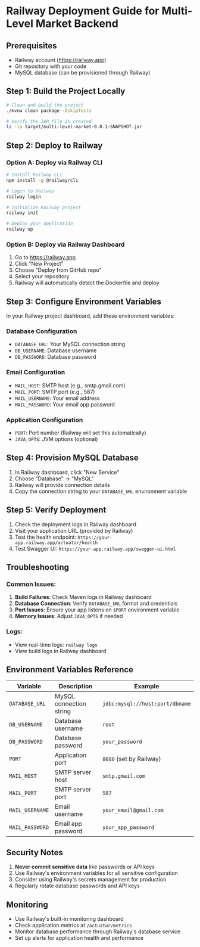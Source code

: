 # Railway Deployment Guide for Multi-Level Market Backend

## Prerequisites
- Railway account (https://railway.app)
- Git repository with your code
- MySQL database (can be provisioned through Railway)

## Step 1: Build the Project Locally
```bash
# Clean and build the project
./mvnw clean package -DskipTests

# Verify the JAR file is created
ls -la target/multi-level-market-0.0.1-SNAPSHOT.jar
```

## Step 2: Deploy to Railway

### Option A: Deploy via Railway CLI
```bash
# Install Railway CLI
npm install -g @railway/cli

# Login to Railway
railway login

# Initialize Railway project
railway init

# Deploy your application
railway up
```

### Option B: Deploy via Railway Dashboard
1. Go to https://railway.app
2. Click "New Project"
3. Choose "Deploy from GitHub repo"
4. Select your repository
5. Railway will automatically detect the Dockerfile and deploy

## Step 3: Configure Environment Variables

In your Railway project dashboard, add these environment variables:

### Database Configuration
- `DATABASE_URL`: Your MySQL connection string
- `DB_USERNAME`: Database username
- `DB_PASSWORD`: Database password

### Email Configuration
- `MAIL_HOST`: SMTP host (e.g., smtp.gmail.com)
- `MAIL_PORT`: SMTP port (e.g., 587)
- `MAIL_USERNAME`: Your email address
- `MAIL_PASSWORD`: Your email app password

### Application Configuration
- `PORT`: Port number (Railway will set this automatically)
- `JAVA_OPTS`: JVM options (optional)

## Step 4: Provision MySQL Database

1. In Railway dashboard, click "New Service"
2. Choose "Database" → "MySQL"
3. Railway will provide connection details
4. Copy the connection string to your `DATABASE_URL` environment variable

## Step 5: Verify Deployment

1. Check the deployment logs in Railway dashboard
2. Visit your application URL (provided by Railway)
3. Test the health endpoint: `https://your-app.railway.app/actuator/health`
4. Test Swagger UI: `https://your-app.railway.app/swagger-ui.html`

## Troubleshooting

### Common Issues:
1. **Build Failures**: Check Maven logs in Railway dashboard
2. **Database Connection**: Verify `DATABASE_URL` format and credentials
3. **Port Issues**: Ensure your app listens on `$PORT` environment variable
4. **Memory Issues**: Adjust `JAVA_OPTS` if needed

### Logs:
- View real-time logs: `railway logs`
- View build logs in Railway dashboard

## Environment Variables Reference

| Variable | Description | Example |
|----------|-------------|---------|
| `DATABASE_URL` | MySQL connection string | `jdbc:mysql://host:port/dbname` |
| `DB_USERNAME` | Database username | `root` |
| `DB_PASSWORD` | Database password | `your_password` |
| `PORT` | Application port | `8080` (set by Railway) |
| `MAIL_HOST` | SMTP server host | `smtp.gmail.com` |
| `MAIL_PORT` | SMTP server port | `587` |
| `MAIL_USERNAME` | Email username | `your_email@gmail.com` |
| `MAIL_PASSWORD` | Email app password | `your_app_password` |

## Security Notes

1. **Never commit sensitive data** like passwords or API keys
2. Use Railway's environment variables for all sensitive configuration
3. Consider using Railway's secrets management for production
4. Regularly rotate database passwords and API keys

## Monitoring

- Use Railway's built-in monitoring dashboard
- Check application metrics at `/actuator/metrics`
- Monitor database performance through Railway's database service
- Set up alerts for application health and performance
